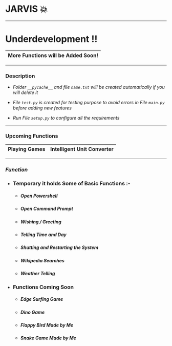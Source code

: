 # JARVIS :boom: 
- - -
# Underdevelopment !!
More Functions will be Added Soon!|
|--|

- - -
### Description 

- *Folder `__pycache__` and file `name.txt` will be created automatically if you will delete it*

- *File `test.py` is created for testing purpose to avoid errors in File `main.py` before adding new features*
- *Run File `setup.py` to configure all the requirements*
- - -
### Upcoming Functions
|Playing Games |Intelligent Unit Converter|
|--|--|
- - -
### *Function*
  - ### Temporary it holds Some of Basic Functions :-
     - ##### Open Powershell 
     - ##### Open Command Prompt 
     - ##### Wishing / Greeting
     - ##### Telling Time and Day 
     - ##### Shutting and Restarting the System
     - ##### Wikipedia Searches
     - ##### Weather Telling 

  - ### Functions Coming Soon
    - ##### Edge Surfing Game 
    - ##### Dino Game 
    - ##### Flappy Bird Made by Me 
    - ##### Snake Game Made by Me
